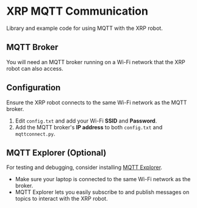 # XRP MQTT Communication

Library and example code for using MQTT with the XRP robot.

## MQTT Broker

You will need an MQTT broker running on a Wi-Fi network that the XRP robot can also access.

## Configuration

Ensure the XRP robot connects to the same Wi-Fi network as the MQTT broker.

1. Edit `config.txt` and add your Wi-Fi **SSID** and **Password**.
2. Add the MQTT broker's **IP address** to both `config.txt` and `mqttconnect.py`.

## MQTT Explorer (Optional)

For testing and debugging, consider installing [MQTT Explorer](https://mqtt-explorer.com).

- Make sure your laptop is connected to the same Wi-Fi network as the broker.
- MQTT Explorer lets you easily subscribe to and publish messages on topics to interact with the XRP robot.
